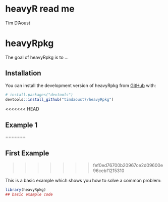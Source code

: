 heavyR read me
================
Tim D’Aoust

<!-- README.md is generated from README.Rmd. Please edit that file -->

# heavyRpkg

<!-- badges: start -->
<!-- badges: end -->

The goal of heavyRpkg is to …

## Installation

You can install the development version of heavyRpkg from
[GitHub](https://github.com/) with:

``` r
# install.packages("devtools")
devtools::install_github("timdaoust7/heavyRpkg")
```

<<<<<<< HEAD
## Example 1
=======
## First Example
>>>>>>> fef0ed76700b20967ce2d09600e96cebf1215310

This is a basic example which shows you how to solve a common problem:

``` r
library(heavyRpkg)
## basic example code
```
